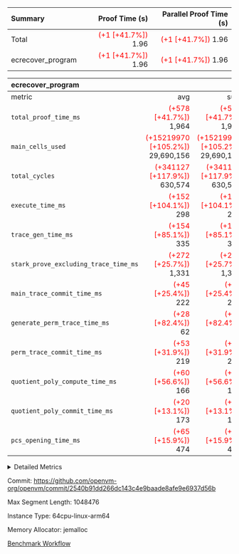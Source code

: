 | Summary | Proof Time (s) | Parallel Proof Time (s) |
|:---|---:|---:|
| Total | <span style='color: red'>(+1 [+41.7%])</span> 1.96 | <span style='color: red'>(+1 [+41.7%])</span> 1.96 |
| ecrecover_program | <span style='color: red'>(+1 [+41.7%])</span> 1.96 | <span style='color: red'>(+1 [+41.7%])</span> 1.96 |


| ecrecover_program |||||
|:---|---:|---:|---:|---:|
|metric|avg|sum|max|min|
| `total_proof_time_ms ` | <span style='color: red'>(+578 [+41.7%])</span> 1,964 | <span style='color: red'>(+578 [+41.7%])</span> 1,964 | <span style='color: red'>(+578 [+41.7%])</span> 1,964 | <span style='color: red'>(+578 [+41.7%])</span> 1,964 |
| `main_cells_used     ` | <span style='color: red'>(+15219970 [+105.2%])</span> 29,690,156 | <span style='color: red'>(+15219970 [+105.2%])</span> 29,690,156 | <span style='color: red'>(+15219970 [+105.2%])</span> 29,690,156 | <span style='color: red'>(+15219970 [+105.2%])</span> 29,690,156 |
| `total_cycles        ` | <span style='color: red'>(+341127 [+117.9%])</span> 630,574 | <span style='color: red'>(+341127 [+117.9%])</span> 630,574 | <span style='color: red'>(+341127 [+117.9%])</span> 630,574 | <span style='color: red'>(+341127 [+117.9%])</span> 630,574 |
| `execute_time_ms     ` | <span style='color: red'>(+152 [+104.1%])</span> 298 | <span style='color: red'>(+152 [+104.1%])</span> 298 | <span style='color: red'>(+152 [+104.1%])</span> 298 | <span style='color: red'>(+152 [+104.1%])</span> 298 |
| `trace_gen_time_ms   ` | <span style='color: red'>(+154 [+85.1%])</span> 335 | <span style='color: red'>(+154 [+85.1%])</span> 335 | <span style='color: red'>(+154 [+85.1%])</span> 335 | <span style='color: red'>(+154 [+85.1%])</span> 335 |
| `stark_prove_excluding_trace_time_ms` | <span style='color: red'>(+272 [+25.7%])</span> 1,331 | <span style='color: red'>(+272 [+25.7%])</span> 1,331 | <span style='color: red'>(+272 [+25.7%])</span> 1,331 | <span style='color: red'>(+272 [+25.7%])</span> 1,331 |
| `main_trace_commit_time_ms` | <span style='color: red'>(+45 [+25.4%])</span> 222 | <span style='color: red'>(+45 [+25.4%])</span> 222 | <span style='color: red'>(+45 [+25.4%])</span> 222 | <span style='color: red'>(+45 [+25.4%])</span> 222 |
| `generate_perm_trace_time_ms` | <span style='color: red'>(+28 [+82.4%])</span> 62 | <span style='color: red'>(+28 [+82.4%])</span> 62 | <span style='color: red'>(+28 [+82.4%])</span> 62 | <span style='color: red'>(+28 [+82.4%])</span> 62 |
| `perm_trace_commit_time_ms` | <span style='color: red'>(+53 [+31.9%])</span> 219 | <span style='color: red'>(+53 [+31.9%])</span> 219 | <span style='color: red'>(+53 [+31.9%])</span> 219 | <span style='color: red'>(+53 [+31.9%])</span> 219 |
| `quotient_poly_compute_time_ms` | <span style='color: red'>(+60 [+56.6%])</span> 166 | <span style='color: red'>(+60 [+56.6%])</span> 166 | <span style='color: red'>(+60 [+56.6%])</span> 166 | <span style='color: red'>(+60 [+56.6%])</span> 166 |
| `quotient_poly_commit_time_ms` | <span style='color: red'>(+20 [+13.1%])</span> 173 | <span style='color: red'>(+20 [+13.1%])</span> 173 | <span style='color: red'>(+20 [+13.1%])</span> 173 | <span style='color: red'>(+20 [+13.1%])</span> 173 |
| `pcs_opening_time_ms ` | <span style='color: red'>(+65 [+15.9%])</span> 474 | <span style='color: red'>(+65 [+15.9%])</span> 474 | <span style='color: red'>(+65 [+15.9%])</span> 474 | <span style='color: red'>(+65 [+15.9%])</span> 474 |



<details>
<summary>Detailed Metrics</summary>

| group | num_segments | keygen_time_ms | commit_exe_time_ms |
| --- | --- | --- | --- |
| ecrecover_program | 1 | 909 | 9 | 

| group | air_name | quotient_deg | interactions | constraints |
| --- | --- | --- | --- | --- |
| ecrecover_program | AccessAdapterAir<16> | 2 | 5 | 12 | 
| ecrecover_program | AccessAdapterAir<2> | 2 | 5 | 12 | 
| ecrecover_program | AccessAdapterAir<32> | 2 | 5 | 12 | 
| ecrecover_program | AccessAdapterAir<4> | 2 | 5 | 12 | 
| ecrecover_program | AccessAdapterAir<8> | 2 | 5 | 12 | 
| ecrecover_program | BitwiseOperationLookupAir<8> | 2 | 2 | 4 | 
| ecrecover_program | KeccakVmAir | 2 | 321 | 4,513 | 
| ecrecover_program | MemoryMerkleAir<8> | 2 | 4 | 39 | 
| ecrecover_program | PersistentBoundaryAir<8> | 2 | 3 | 7 | 
| ecrecover_program | PhantomAir | 2 | 3 | 5 | 
| ecrecover_program | Poseidon2PeripheryAir<BabyBearParameters>, 1> | 2 | 1 | 286 | 
| ecrecover_program | ProgramAir | 1 | 1 | 4 | 
| ecrecover_program | RangeTupleCheckerAir<2> | 1 | 1 | 4 | 
| ecrecover_program | Rv32HintStoreAir | 2 | 18 | 28 | 
| ecrecover_program | VariableRangeCheckerAir | 1 | 1 | 4 | 
| ecrecover_program | VmAirWrapper<Rv32BaseAluAdapterAir, BaseAluCoreAir<4, 8> | 2 | 20 | 37 | 
| ecrecover_program | VmAirWrapper<Rv32BaseAluAdapterAir, LessThanCoreAir<4, 8> | 2 | 18 | 40 | 
| ecrecover_program | VmAirWrapper<Rv32BaseAluAdapterAir, ShiftCoreAir<4, 8> | 2 | 24 | 91 | 
| ecrecover_program | VmAirWrapper<Rv32BranchAdapterAir, BranchEqualCoreAir<4> | 2 | 11 | 20 | 
| ecrecover_program | VmAirWrapper<Rv32BranchAdapterAir, BranchLessThanCoreAir<4, 8> | 2 | 13 | 35 | 
| ecrecover_program | VmAirWrapper<Rv32CondRdWriteAdapterAir, Rv32JalLuiCoreAir> | 2 | 10 | 18 | 
| ecrecover_program | VmAirWrapper<Rv32IsEqualModAdapterAir<2, 1, 32, 32>, ModularIsEqualCoreAir<32, 4, 8> | 2 | 25 | 225 | 
| ecrecover_program | VmAirWrapper<Rv32JalrAdapterAir, Rv32JalrCoreAir> | 2 | 16 | 20 | 
| ecrecover_program | VmAirWrapper<Rv32LoadStoreAdapterAir, LoadSignExtendCoreAir<4, 8> | 2 | 18 | 33 | 
| ecrecover_program | VmAirWrapper<Rv32LoadStoreAdapterAir, LoadStoreCoreAir<4> | 2 | 17 | 40 | 
| ecrecover_program | VmAirWrapper<Rv32MultAdapterAir, DivRemCoreAir<4, 8> | 2 | 25 | 84 | 
| ecrecover_program | VmAirWrapper<Rv32MultAdapterAir, MulHCoreAir<4, 8> | 2 | 24 | 31 | 
| ecrecover_program | VmAirWrapper<Rv32MultAdapterAir, MultiplicationCoreAir<4, 8> | 2 | 19 | 19 | 
| ecrecover_program | VmAirWrapper<Rv32RdWriteAdapterAir, Rv32AuipcCoreAir> | 2 | 12 | 14 | 
| ecrecover_program | VmAirWrapper<Rv32VecHeapAdapterAir<1, 2, 2, 32, 32>, FieldExpressionCoreAir> | 2 | 415 | 480 | 
| ecrecover_program | VmAirWrapper<Rv32VecHeapAdapterAir<2, 1, 1, 32, 32>, FieldExpressionCoreAir> | 2 | 158 | 190 | 
| ecrecover_program | VmAirWrapper<Rv32VecHeapAdapterAir<2, 2, 2, 32, 32>, FieldExpressionCoreAir> | 2 | 428 | 457 | 
| ecrecover_program | VmConnectorAir | 2 | 5 | 11 | 

| group | air_name | segment | rows | prep_cols | perm_cols | main_cols | cells |
| --- | --- | --- | --- | --- | --- | --- | --- |
| ecrecover_program | AccessAdapterAir<16> | 0 | 32,768 |  | 16 | 25 | 1,343,488 | 
| ecrecover_program | AccessAdapterAir<2> | 0 | 1,024 |  | 16 | 11 | 27,648 | 
| ecrecover_program | AccessAdapterAir<32> | 0 | 16,384 |  | 16 | 41 | 933,888 | 
| ecrecover_program | AccessAdapterAir<4> | 0 | 512 |  | 16 | 13 | 14,848 | 
| ecrecover_program | AccessAdapterAir<8> | 0 | 65,536 |  | 16 | 17 | 2,162,688 | 
| ecrecover_program | BitwiseOperationLookupAir<8> | 0 | 65,536 | 3 | 8 | 2 | 655,360 | 
| ecrecover_program | KeccakVmAir | 0 | 128 |  | 1,056 | 3,163 | 540,032 | 
| ecrecover_program | MemoryMerkleAir<8> | 0 | 8,192 |  | 16 | 32 | 393,216 | 
| ecrecover_program | PersistentBoundaryAir<8> | 0 | 8,192 |  | 12 | 20 | 262,144 | 
| ecrecover_program | PhantomAir | 0 | 16 |  | 12 | 6 | 288 | 
| ecrecover_program | Poseidon2PeripheryAir<BabyBearParameters>, 1> | 0 | 4,096 |  | 8 | 300 | 1,261,568 | 
| ecrecover_program | ProgramAir | 0 | 32,768 |  | 8 | 10 | 589,824 | 
| ecrecover_program | RangeTupleCheckerAir<2> | 0 | 524,288 | 2 | 8 | 1 | 4,718,592 | 
| ecrecover_program | Rv32HintStoreAir | 0 | 256 |  | 44 | 32 | 19,456 | 
| ecrecover_program | VariableRangeCheckerAir | 0 | 262,144 | 2 | 8 | 1 | 2,359,296 | 
| ecrecover_program | VmAirWrapper<Rv32BaseAluAdapterAir, BaseAluCoreAir<4, 8> | 0 | 262,144 |  | 52 | 36 | 23,068,672 | 
| ecrecover_program | VmAirWrapper<Rv32BaseAluAdapterAir, LessThanCoreAir<4, 8> | 0 | 8,192 |  | 40 | 37 | 630,784 | 
| ecrecover_program | VmAirWrapper<Rv32BaseAluAdapterAir, ShiftCoreAir<4, 8> | 0 | 32,768 |  | 52 | 53 | 3,440,640 | 
| ecrecover_program | VmAirWrapper<Rv32BranchAdapterAir, BranchEqualCoreAir<4> | 0 | 65,536 |  | 28 | 26 | 3,538,944 | 
| ecrecover_program | VmAirWrapper<Rv32BranchAdapterAir, BranchLessThanCoreAir<4, 8> | 0 | 65,536 |  | 32 | 32 | 4,194,304 | 
| ecrecover_program | VmAirWrapper<Rv32CondRdWriteAdapterAir, Rv32JalLuiCoreAir> | 0 | 16,384 |  | 28 | 18 | 753,664 | 
| ecrecover_program | VmAirWrapper<Rv32IsEqualModAdapterAir<2, 1, 32, 32>, ModularIsEqualCoreAir<32, 4, 8> | 0 | 8,192 |  | 56 | 166 | 1,818,624 | 
| ecrecover_program | VmAirWrapper<Rv32JalrAdapterAir, Rv32JalrCoreAir> | 0 | 32,768 |  | 36 | 28 | 2,097,152 | 
| ecrecover_program | VmAirWrapper<Rv32LoadStoreAdapterAir, LoadSignExtendCoreAir<4, 8> | 0 | 8,192 |  | 52 | 36 | 720,896 | 
| ecrecover_program | VmAirWrapper<Rv32LoadStoreAdapterAir, LoadStoreCoreAir<4> | 0 | 262,144 |  | 52 | 41 | 24,379,392 | 
| ecrecover_program | VmAirWrapper<Rv32MultAdapterAir, MulHCoreAir<4, 8> | 0 | 8 |  | 72 | 39 | 888 | 
| ecrecover_program | VmAirWrapper<Rv32MultAdapterAir, MultiplicationCoreAir<4, 8> | 0 | 8,192 |  | 52 | 31 | 679,936 | 
| ecrecover_program | VmAirWrapper<Rv32RdWriteAdapterAir, Rv32AuipcCoreAir> | 0 | 16,384 |  | 28 | 20 | 786,432 | 
| ecrecover_program | VmAirWrapper<Rv32VecHeapAdapterAir<1, 2, 2, 32, 32>, FieldExpressionCoreAir> | 0 | 4,096 |  | 836 | 547 | 5,664,768 | 
| ecrecover_program | VmAirWrapper<Rv32VecHeapAdapterAir<2, 1, 1, 32, 32>, FieldExpressionCoreAir> | 0 | 64 |  | 320 | 263 | 37,312 | 
| ecrecover_program | VmAirWrapper<Rv32VecHeapAdapterAir<2, 2, 2, 32, 32>, FieldExpressionCoreAir> | 0 | 2,048 |  | 860 | 625 | 3,041,280 | 
| ecrecover_program | VmConnectorAir | 0 | 2 | 1 | 16 | 5 | 42 | 

| group | segment | trace_gen_time_ms | total_proof_time_ms | total_cycles | total_cells | stark_prove_excluding_trace_time_ms | quotient_poly_compute_time_ms | quotient_poly_commit_time_ms | perm_trace_commit_time_ms | pcs_opening_time_ms | main_trace_commit_time_ms | main_cells_used | generate_perm_trace_time_ms | execute_time_ms |
| --- | --- | --- | --- | --- | --- | --- | --- | --- | --- | --- | --- | --- | --- | --- |
| ecrecover_program | 0 | 335 | 1,964 | 630,574 | 90,186,850 | 1,331 | 166 | 173 | 219 | 474 | 222 | 29,690,156 | 62 | 298 | 

| group | segment | trace_height_constraint | weighted_sum | threshold |
| --- | --- | --- | --- | --- |
| ecrecover_program | 0 | 0 | 1,586,356 | 2,013,265,921 | 
| ecrecover_program | 0 | 1 | 4,750,832 | 2,013,265,921 | 
| ecrecover_program | 0 | 2 | 793,178 | 2,013,265,921 | 
| ecrecover_program | 0 | 3 | 7,864,468 | 2,013,265,921 | 
| ecrecover_program | 0 | 4 | 32,768 | 2,013,265,921 | 
| ecrecover_program | 0 | 5 | 16,384 | 2,013,265,921 | 
| ecrecover_program | 0 | 6 | 1,804,680 | 2,013,265,921 | 
| ecrecover_program | 0 | 7 | 32,832 | 2,013,265,921 | 
| ecrecover_program | 0 | 8 | 17,835,866 | 2,013,265,921 | 

</details>


Commit: https://github.com/openvm-org/openvm/commit/2540b91dd266dc143c4e9baade8afe9e6937d56b

Max Segment Length: 1048476

Instance Type: 64cpu-linux-arm64

Memory Allocator: jemalloc

[Benchmark Workflow](https://github.com/openvm-org/openvm/actions/runs/15119888216)
